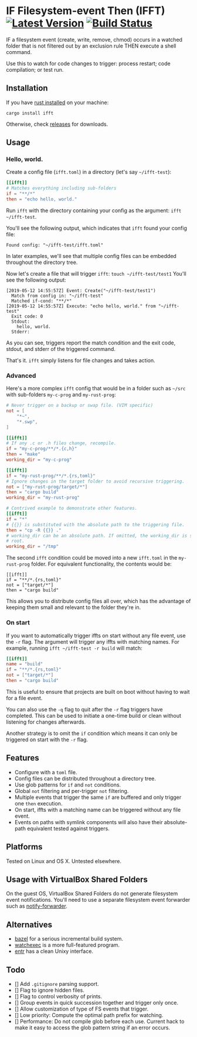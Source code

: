 # IF Filesystem-event Then (IFFT) [![Latest Version]][crates.io] [![Build Status]][travis]

[Build Status]: https://api.travis-ci.com/braincore/ifft.svg?branch=master
[travis]: https://travis-ci.com/braincore/ifft
[Latest Version]: https://img.shields.io/crates/v/ifft.svg
[crates.io]: https://crates.io/crates/ifft

IF a filesystem event (create, write, remove, chmod) occurs in a watched folder
that is not filtered out by an exclusion rule THEN execute a shell command.

Use this to watch for code changes to trigger: process restart; code
compilation; or test run.

## Installation

If you have [rust installed](https://www.rust-lang.org/tools/install) on your
machine:

```
cargo install ifft
```

Otherwise, check [releases](https://github.com/braincore/ifft/releases) for
downloads.

## Usage

### Hello, world.

Create a config file (`ifft.toml`) in a directory (let's say `~/ifft-test`):

```toml
[[ifft]]
# Matches everything including sub-folders
if = "**/*"
then = "echo hello, world."
```

Run `ifft` with the directory containing your config as the argument:
`ifft ~/ifft-test`.

You'll see the following output, which indicates that `ifft` found your config
file:

```
Found config: "~/ifft-test/ifft.toml"
```

In later examples, we'll see that multiple config files can be embedded
throughout the directory tree.

Now let's create a file that will trigger `ifft`: `touch ~/ifft-test/test1`
You'll see the following output:

```
[2019-05-12 14:55:57Z] Event: Create("~/ifft-test/test1")
  Match from config in: "~/ifft-test"
  Matched if-cond: "**/*"
[2019-05-12 14:55:57Z] Execute: "echo hello, world." from "~/ifft-test"
  Exit code: 0
  Stdout:
    hello, world.
  Stderr:
```

As you can see, triggers report the match condition and the exit code, stdout,
and stderr of the triggered command.

That's it. `ifft` simply listens for file changes and takes action.

### Advanced

Here's a more complex `ifft` config that would be in a folder such as `~/src`
with sub-folders `my-c-prog` and `my-rust-prog`:

```toml
# Never trigger on a backup or swap file. (VIM specific)
not = [
    "*~",
    "*.swp",
]

[[ifft]]
# If any .c or .h files change, recompile.
if = "my-c-prog/**/*.{c,h}"
then = "make"
working_dir = "my-c-prog"

[[ifft]]
if = "my-rust-prog/**/*.{rs,toml}"
# Ignore changes in the target folder to avoid recursive triggering.
not = ["my-rust-prog/target/*"]
then = "cargo build"
working_dir = "my-rust-prog"

# Contrived example to demonstrate other features.
[[ifft]]
if = "*"
# {{}} is substituted with the absolute path to the triggering file.
then = "cp -R {{}} ."
# working_dir can be an absolute path. If omitted, the working_dir is set to
# root.
working_dir = "/tmp"
```

The second `ifft` condition could be moved into a new `ifft.toml` in the
`my-rust-prog` folder. For equivalent functionality, the contents would be:

```
[[ifft]]
if = "**/*.{rs,toml}"
not = ["target/*"]
then = "cargo build"
```

This allows you to distribute config files all over, which has the advantage
of keeping them small and relevant to the folder they're in.

### On start

If you want to automatically trigger iffts on start without any file event,
use the `-r` flag. The argument will trigger any iffts with matching names. For
example, running `ifft ~/ifft-test -r build` will match:

```toml
[[ifft]]
name = "build"
if = "**/*.{rs,toml}"
not = ["target/*"]
then = "cargo build"
```

This is useful to ensure that projects are built on boot without having to wait
for a file event.

You can also use the `-q` flag to quit after the `-r` flag triggers have
completed. This can be used to initiate a one-time build or clean without
listening for changes afterwards.

Another strategy is to omit the `if` condition which means it can only be
triggered on start with the `-r` flag.

## Features

* Configure with a `toml` file.
* Config files can be distributed throughout a directory tree.
* Use glob patterns for `if` and `not` conditions.
* Global `not` filtering and per-trigger `not` filtering.
* Multiple events that trigger the same `if` are buffered and only trigger one
  `then` execution.
* On start, iffts with a matching name can be triggered without any file event.
* Events on paths with symlink components will also have their absolute-path
  equivalent tested against triggers.

## Platforms

Tested on Linux and OS X. Untested elsewhere.

## Usage with VirtualBox Shared Folders

On the guest OS, VirtualBox Shared Folders do not generate filesystem event
notifications. You'll need to use a separate filesystem event forwarder such as
[notify-forwarder](https://github.com/mhallin/notify-forwarder).

## Alternatives

* [bazel](https://bazel.build/) for a serious incremental build system.
* [watchexec](https://github.com/watchexec/watchexec) is a more full-featured
  program.
* [entr](http://eradman.com/entrproject/) has a clean Unixy interface.

## Todo

* [] Add `.gitignore` parsing support.
* [] Flag to ignore hidden files.
* [] Flag to control verbosity of prints.
* [] Group events in quick succession together and trigger only once.
* [] Allow customization of type of FS events that trigger.
* [] Low priority: Compute the optimal path prefix for watching.
* [] Performance: Do not compile glob before each use. Current hack to make it
  easy to access the glob pattern string if an error occurs.
